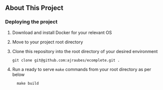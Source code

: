 ## About This Project

### Deploying the project

1. Download and install Docker for your relevant OS
2. Move to your project root directory
3. Clone this repository into the root directory of your desired environment
   
       git clone git@github.com:ajraubes/ecomplete.git .

4. Run a ready to serve `make` commands from your root directory as per below

         make build
   
